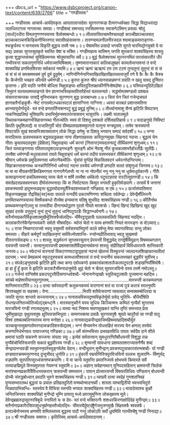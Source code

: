 +++
dbcs_url = "https://www.dsbcproject.org/canon-text/content/639/2766"
title = "गण्डीस्तवः"

+++
गण्डीस्तवः
आचार्य-आर्यदेवकृतः
आपातालान्तदेवाः सुरनरगरूडा दैत्यगन्धर्वयक्षाः 
सिद्धा विद्याधराद्या जलधितटगता नागसत्त्वाः समग्राः। 
गण्डीशब्दं समन्ताद् रभसितमनसः स्वासनेऽस्मिन् प्रसन्नाः
श्रोतुं [साधो]रधीरा विमलगुणगणस्यास्य त्रैलोक्यबन्धोः॥ १॥
लीलावासितचामरैश्चलदहो काञ्चीप्रपञ्चालसत् 
प्राञ्चत्काञ्चनकिङ्किणीभिररणत् स्वासीवहंसस्वनाः। 
तारुण्यामलनीलनीरजदल श्यामाङ्कमाराङ्गना-
श्चक्रूर्यस्य न मानसस्य विकृतिं बुद्धाय तस्मै नमः॥ २॥
येषामस्ति प्रसादो भगवति सुगते मारभिद्योगयुक्ते
ये वा सद्यः प्रसन्नाः सुगतसुतकृते स्वस्ति येषां च भक्तिः। 
गण्डीमाहत्य चास्मिन् जगति शुभकरां शाक्यसिंहस्य शास्तुः 
कृत्वा शुद्धान्तसंस्थां सुविहितमनसः श्रोतुमायान्ति सर्वे॥ ३॥
बुद्धं त्रैलोक्यनाथं सुरनरनमितं पारसंसारतीरं
धीरं गम्भीरवन्तं सकलगुणनिधिं धर्मराज्याभिषिक्तम्। 
तृष्णामारान्तकारं कलिकलुषहरं कामलोभान्तवन्तं 
तं वन्दे शाक्यसिंहं प्रणमितशिरसा सर्वकालं नमामि॥ ४॥
ऋम्पं ऋम्पं ऋऋम्पं टम टम टटमं तुन्दतुन्दं तुतुन्दं 
सं सं सं सं सं सं सं समसममसमं दुर्म दुर्म द्रुदुर्मम्। 
नागिर्नागिर्ननागिस्तखितखितखितस्तत्यजुर्ये रणे वै 
कैः कैः कैः कैश्च कैः कैर्जगति भयहरा कीर्त्यते धर्मगण्डी॥ ५॥
कुरुत कुरुत श्रीपं ध्यानसन्नाहमग्नं 
ग्रसति न खलु यावद् दुर्निवारः कृतान्तः। 
इति वदति जनौघे बोधिता भिक्षुसङ्घाः 
क्षपितदुरितपक्षाकीर्णनिःशेषदोषाः॥ ६॥
यस्मिन्नभ्युदितेऽखिलं त्रिभुवनं यात्यस्तमस्तङ्गते 
येन ज्ञानगभस्तिहस्तविसरैर्हस्तं यतस्तन्यते। 
सद्धर्मामलमण्डलो दशबलः संसाररात्र्यन्तकः 
पायाद्वै मुनिभास्करः सुरगणान् बुद्धः प्रजाबान्धवः॥ ७॥
चित्तं येन जितं गजेन्द्रचपलं ज्ञानाक्षरैर्नाङ्कुशै-
र्नष्टं रागतमोऽन्धकारपटलं ज्ञानाग्निना नाग्निना। 
ध्वस्तं मारबलं प्रशान्तमतिना क्षान्त्यायुधैर्नायुधै-
स्तं वन्दे प्रणतार्तिनाशनपटुं बुद्धं प्रबुद्धं मुनिम्॥ ८॥
तीर्थ्यानामाशु सैन्यं झटिति विघटयन् नाकनिष्ठप्रतिष्ठं 
भूयिष्ठाभिः प्रभाभिर्भुवनमवतरंस्त्रासयन् भासुराभिः। 
लक्ष्मीः पातालमूले स्थितकनकमहागर्भसिंहासनस्था 
गीतज्योतिः स्वयं वो दिशतु दशबलो दर्शितप्रातिहार्यः॥ ९॥
पादाङ्गुष्ठे निविष्टां क्षिपति पृथुशिलाद्यैः स राजातिगुर्वी 
चोग्रं ग्रीष्मप्रतापप्रशममुपगतो वल्गुना मन्त्रपूताम्। 
तामेव त्रास्यमानो विघटयति सुखं श्वासनिःश्वासवातान् 
लोकं सिद्धाः प्रणेमुः स दिशतु भगवान् सम्पदं सर्वदर्शी॥ १०॥
भग्ना मारादिरूपाः प्रलयभयकरा बद्धसन्नद्धकक्षा 
नाना तीक्ष्णाग्रहस्ताः करितुरगमुखाः सिंहनादं नदन्तः। 
बुद्धत्वं येन नीताः कुवलयदलदृशा [प्रेक्षिता] भिक्षुसङ्घाः 
धर्मं कान्तं [नितान्त]मघदलनपटुं तीर्थिकाणां शृणुध्वम्॥ ११॥
चित्तं यस्याङ्गनाया रतितरलदृशाऽपाङ्गभङ्गैः सुभङ्गैः 
क्षोभं नैवाशु नीतं कुचकलशभरैर्हारलीढैः सुलीढैः। 
तस्यैषा धर्मगण्डी मधुरकलरवं रावते भिक्षुसङ्घं 
धर्मं कान्तं तदीयं परमभयकरं तीर्थिकाणां शृणुध्वम्॥ १२॥
यः श्रीमान् धर्मचक्रे प्रमुदितमनसा धर्मरत्नैकमौलि-
र्भूयांसं पूर्णदेहं विकसितवदनं धर्मरत्नोदगिरन्तम्। 
सिंहाक्रान्तासनस्थः कनकगिरिनिभो धर्मनादं नदन्तं 
तस्येयं धर्मगण्डी प्रणदति सततं संशृणुध्वं जिनस्य॥ १३॥
मा मा मा मीयकण्ठैर्डिमडिमगगता गागगागैर्गलन्तैः
ना ना ना नोपनीतं ननु ननु ननु मा धुर्यमाधुर्यकान्तैः। 
गीतैः कामाङ्गनानां प्रचलितमभवद् यस्य चेतो न शर्मि
तस्यैषा धर्मकेतोः पटुपटहरवा रारटीत्युग्रगण्डी॥ १४॥
किं संवर्तप्रदत्तप्रसववनचरा दीर्घसंरम्भनादाः
किं वा निर्वाटघातः किमुत भगवती हुकृतिर्वज्रपाणेः। 
तत्सर्वं वै जनानां प्रवचनमतयो द्रष्टुमन्तःप्रवृत्ता 
बुद्धस्योदारमूर्तेस्त्रिदशभयकरो गण्डिवादः स एषः॥ १५॥
ऊर्जासंघातिमारा विकृतनखमुखा रौद्रसिंह[स्व]रूपाः 
पाताले रत्नदीपे प्रकटमणिगणाः शब्दिताः पर्वतेन्द्राः। 
देवेन्द्रैर्मौलिरत्नैः प्रणमितचरणस्यास्य विश्वैकबन्धो 
रौत्येषा हन्यमाना यतिषु शुभविदः शाक्यसिंहस्य गण्डी॥ १६॥
कीर्तिर्नाथ प्रमथकमनङ्गोऽस्तु वा तत्त्वदीया 
दीनानाथोद्धरण पुरतो गीयते मारशत्रोः। 
खिन्दं खिन्दं खिखिन्दं खुद खुद सुखदं दत्तके दत्तुतुन्दं 
तुन्दं तुन्दं तुतुन्दं ध्वनिपटुपटहैः सिद्धगन्धर्वनागैः॥ १७॥
मारैर्नानाप्रकारैर्विकृतशतमुखैर्भूरिवक्त्रैर्ज्वलद्भि-
र्भीमैरट्टाट्टहासैः पललकवलितैः सिंहनादं नदद्भिः। 
कालाकारैरनेकैर्गहनभयकरैः सर्वतो भीषयद्भि-
र्व्याप्तं चेतो न यस्य क्षणमपि नियतं मारभङ्गः स वोऽव्यात्॥ १८॥
राजा निष्कण्टराज्यो भवतु वसुमती सर्वसस्याभिपुर्णा 
काले वर्षन्तु मेघा व्यपगतविपदः सन्तु लोकाः समस्ताः। 
वीहारे कर्मपूर्णं यदखिलनृणां सर्वविध्नोपशान्ति-
रन्योन्यप्रीतिभावाद् भवतु सुखमयो वीतरागार्यसङ्घः॥ १९॥
शास्तुः सद्धर्मरत्नं सुगतवरसुतान् प्रेरयन्ती विशुद्धयेद् 
रागद्वेषैर्विमूढान् विषमपथगतान् रावयन्ती जयन्ती। 
सत्त्वानुत्तारयन्ती प्रशमशरशतैर्विद्यमानार्थवन्तं 
शास्तुः संप्रीतिहार्यं विविधवररुतैः शान्तिकारी जनस्य॥ २०॥
स्फेटन्तं वारनार्या विकटगणघटाट्टाट्टहासं नदन्तं 
खेलन्तं विस्फुरन्तं ज्वलदनलशिखाकान्तलीलां ददन्तम्। 
भन्तं प्रेमप्रकामं स्फुटदुरुवचसं कामधात्वीश्वरत्वं 
तं वन्दे वन्दनीयं सकलभयहरं बुद्धवीरं सुवीरम्॥ २१॥
संपन्नेऽङ्गुष्ठपद्मे झटिति हृदि तथा कण्ठ एवोपकण्ठे 
ढक्कासंकाशतालैःकलपटुपटहैः शङ्खनिर्घोषिघोषैः। 
हा हा हुँ हूँ कृता ये झटिति कटकटैर्भीमनादानुमोदैः 
क्षुद्रं चेतो न चैतत् सुरवरजयिनो यस्य तस्मै नमोऽस्तु॥ २२॥
गर्जन्तं वाग्विशेषं प्रकटपटुरवैर्दिव्यगान्धर्वशब्दै-
र्नानानागेन्द्रयक्षैः स्तुतिचटुलशतैः पूज्यमाना महद्भिः। 
सांख्ये माहेश्वरीयानसुरगुरुतम्.................................
.............................मारभन्ती करकमलगता शान्तिमारारटीति॥ २३॥
दत्त्वा सर्वस्वदानी क्रतुकनकमयं वाराणानां शतं वा 
राज्यं पुत्रं कलत्रं स्वतनुमपि शिरश्चक्षुषां वा सहस्रम्। 
येना...........................भिरपि शतैर्वत्सराणां व्ययत्वात् 
सम्यक्सम्बोधिरग्रा स जयति सुगतः शान्तये सज्जनानाम्॥ २४॥
नानारूपविरूपदृश्यविकृतेर्भूयो ग्रसेद् भूतिभि-
र्बोधैर्योषिति रोधनप्रजनितज्योतिर्ज्वल[द्बन्ध]नैः।
मारस्यानुचरैर्न यस्य सुधियः किञ्चिन्मनः कम्पितं 
नृत्यैर्वा सुगतस्य मारजयिनो गण्डी रणत्यद्भूतम्॥ २५॥
यस्या नादं निशम्य श्रवणसुखकरं यान्ति तृप्तिं समन्तात् 
प्रेता भूमीमुखाद्याः पृथुतरवपुषः क्षुत्पिपासाभिभूताः। 
सम्यगभक्त्या प्रसन्नैः सुरनरवपुषैः श्रूयते चातुरैर्या 
सा गण्डी पातु विश्वं दशबलबलिनस्तस्य माना मनोज्ञा॥ २६॥
नानावाद्यकरीन्द्रवाजिमहिषव्याघ्रादिशब्दैर्युतं 
चञ्चत्कुन्तसुबाणतोमरगदाचक्रादिशस्त्रोद्यतम्। 
भग्नं सैन्यमनेन योधसहितं मारस्य येन क्षणात्
तस्येयं करुणानिधेर्भगवतः पायाज्जगद् गण्डिका॥ २७॥
धर्मे संरम्भचित्ताः प्रभवहतविधिः पापतः सर्वदैव 
दाने शीले क्षमायां पठति सकरुणे सज्जनाः संयताः स्युः। 
इत्येवं सर्वसत्त्वान् सुमधुररणितैर्बोधयन्ती विशुद्धा 
तन्नः पुण्यैर्वचोभिस्त्रिजगति सकलं बुद्धवीरस्य गण्डी॥ २८॥
शृण्वन्ती सावधाना प्रशमततशराभ्यासनैर्नैव शब्दं 
सेन्द्रादानन्दवज्री स्वभुवननृपतेस्तुङ्गवेलेव देवान्। 
वन्दीभूतान् मुनीन्द्रान् प्रवचनपटुताकारसंरम्भशब्दै-
र्या गण्डी दण्डघातक्रममनुरणनाद् दुन्दुभीवद् धुनोति॥ २९॥
हुंकारी पद्मयोनिस्त्रिपुरविजयिनो वल्लभः शूलपाणि-
र्विष्णुर्यद् वज्रपाणिः सुरपतिरसुरध्वंसनश्चक्रपाणिः। 
ये वा चान्ये स्तुवन्ति प्रमतनिजरवे क्षोभभावे किमास्ते 
सर्वे तस्याङघ्रिमूले विनयमुपगता गेयमन्त्रं स्तुवामि॥ ३०॥
अज्ञान् सर्वज्ञनाथान् मुनिपदसहितान् भ्रामयन्ती त्रिलोकं 
मारांश्चान्यप्रकारैर्विविधभयकरान् त्रासयन्ती समस्तान्। 
पापान् प्रोत्सारयन्ती विषयरतिधियः पण्डितान् बोधयन्ती 
प्रोच्चैः संरुद्धबोध्यान् प्रवदति भुवने शाक्यसिंहस्य गण्डी॥ ३१॥
व्याघ्रयै दत्त्वा स्वदेहं गुणशतनिवहं पुण्यसम्भारलब्धं 
बुद्धत्वं यः प्रयातः प्रतिहतदुरितो मन्मथोन्मादनार्थी। 
शास्ता यश्चाद्वितीयो भवभयभिदुरो भिन्नपापाभिसन्धि-
स्तस्येयं वै विचित्रा स्तनति भगवतः शाक्यसिंहस्य गण्डी॥ ३२॥
मायादेव्याश्च कुक्षौ जनितजिनवरः शाक्यसिंहो मुनीन्द्रो 
भूम्नि प्रायात्तु मध्ये प्रवरसुमुनिना लोकवृक्षस्य मूले। 
देवेन्द्रब्रह्मरुद्रासुरनरविबुधैः स्नापितो यः स देव-
स्तं वन्दे भक्तिरत्नैः शशधरकिरणाक्षोदिदेहं मुनीन्द्रम्॥ ३३॥
मारैर्नानाप्रकारैरसिपरशुधनुर्बाणहस्तैर्ज्वलद्भि-
र्भीमास्यैर्दुष्टदंष्ट्रैर्गजभुजगमुखैः सिंहवक्त्रैः श्ववक्त्रैः। 
प्रत्यञ्चेनोनमस्य क्षणमपि शमितस्तस्य बुद्धस्य पादौ 
गन्तुं लोकोऽपि सर्वो ध्रुवमिति गतभीश्चैषु गण्डी निनाद्या॥ ३४॥
श्री गण्डीस्तवः समाप्तः।
कृतिरियम् आचार्य-आर्यदेवपादानाम्।
